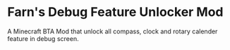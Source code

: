 # Farn's Debug Feature Unlocker Mod
A Minecraft BTA Mod that unlock all compass, clock and rotary calender feature in debug screen.
